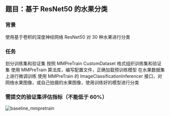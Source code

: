 ## 题目：基于 ResNet50 的水果分类

### 背景

使用基于卷积的深度神经网络 ResNet50 对 30 种水果进行分类

### 任务

划分训练集和验证集
按照 MMPreTrain CustomDataset 格式组织训练集和验证集
使用 MMPreTrain 算法库，编写配置文件，正确加载预训练模型
在水果数据集上进行微调训练
使用 MMPreTrain 的 ImageClassificationInferencer 接口，对网络水果图像，或自己拍摄的水果图像，使用训练好的模型进行分类

### 需提交的验证集评估指标（不能低于 60%）

![baseline_mmpretrain](pic/baseline_mmpretrain)